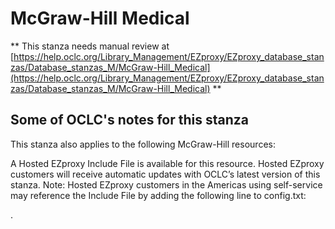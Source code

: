 # McGraw-Hill Medical
** This stanza needs manual review at [https://help.oclc.org/Library_Management/EZproxy/EZproxy_database_stanzas/Database_stanzas_M/McGraw-Hill_Medical](https://help.oclc.org/Library_Management/EZproxy/EZproxy_database_stanzas/Database_stanzas_M/McGraw-Hill_Medical) **

## Some of OCLC's notes for this stanza

This stanza also applies to the following McGraw-Hill resources:

A Hosted EZproxy Include File is available for this resource. Hosted EZproxy customers will receive automatic updates with OCLC&rsquo;s latest version of this stanza. Note: Hosted EZproxy customers in the Americas using self-service may reference the Include File by adding the following line to config.txt:

.

&nbsp;
